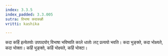 ```yaml
---
index: 3.3.5
index_padded: 3.3.005
sutra: विभाषा कदाकर्ह्रोः
vritti: kashika

---
```

कदा कर्हि इत्येतयोः उपपदयोर् विभाषा भविष्यति काले धातोः लट् प्रत्ययो भवति। कदा भुङ्क्ते, कदा भोक्ष्यते, कदा भोक्ता। कर्हि भुङ्क्ते, कर्हि भोक्ष्यते, कर्हि भोक्टा।
